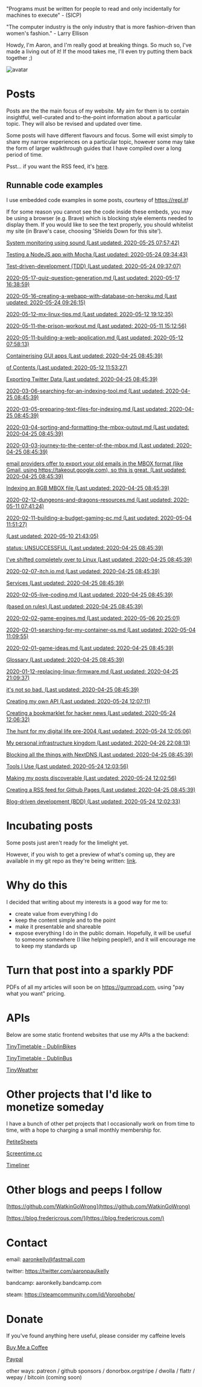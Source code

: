 "Programs must be written for people to read and only incidentally for machines
to execute" - (SICP)

 "The computer industry is the only industry that is more fashion-driven than women's fashion." - Larry Ellison

Howdy, I'm Aaron, and I'm really good at breaking things. So much so, I've made a living out of it! If the mood takes me, I'll even try putting them back together ;)

![avatar](https://avatars1.githubusercontent.com/u/29888436?s=460&u=03df457371669048031a735802c33b93d07a1f10&v=4)

# Posts

Posts are the the main focus of my website. My aim for them is to contain insightful, well-curated and to-the-point information about a particular topic. They will also be revised and updated over time.

Some posts will have different flavours and focus. Some will exist simply to  share my narrow experiences on a particular topic, however some may take the form of larger walkthrough guides that I have compiled over a long period of time.

Psst... if you want the RSS feed, it's [here](https://aaronpkelly.github.io/feed.xml).

## Runnable code examples

I use embedded code examples in some posts, courtesy of https://repl.it!

If for some reason you cannot see the code inside these embeds, you may be using a browser (e.g. Brave) which is blocking style elements needed to display them. If you would like to see the text properly, you should whitelist my site (in Brave's case, choosing 'Shields Down for this site').

[System monitoring using sound (Last updated: 2020-05-25 07:57:42)](_posts/2020-05-25-system-monitoring-with-sound.md)

[Testing a NodeJS app with Mocha (Last updated: 2020-05-24 09:34:43)](_posts/2020-05-24-testing-a-nodejs-app-with-mocha.md)

[Test-driven-development (TDD) (Last updated: 2020-05-24 09:37:07)](_posts/2020-05-24-tdd.md)

[2020-05-17-quiz-question-generation.md (Last updated: 2020-05-17 16:38:59)](_posts/2020-05-17-quiz-question-generation.md)

[2020-05-16-creating-a-webapp-with-database-on-heroku.md (Last updated: 2020-05-24 09:26:15)](_posts/2020-05-16-creating-a-webapp-with-database-on-heroku.md)

[2020-05-12-mx-linux-tips.md (Last updated: 2020-05-12 19:12:35)](_posts/2020-05-12-mx-linux-tips.md)

[2020-05-11-the-prison-workout.md (Last updated: 2020-05-11 15:12:56)](_posts/2020-05-11-the-prison-workout.md)

[2020-05-11-building-a-web-application.md (Last updated: 2020-05-12 07:58:13)](_posts/2020-05-11-building-a-web-application.md)

[Containerising GUI apps (Last updated: 2020-04-25 08:45:39)](_posts/2020-03-22-running-gui-apps-in-a-container.md)

[of Contents (Last updated: 2020-05-12 11:53:27)](_posts/2020-03-21-docker-and-containers.md)

[Exporting Twitter Data (Last updated: 2020-04-25 08:45:39)](_posts/2020-03-07-exporting-twitter-data.md)

[2020-03-06-searching-for-an-indexing-tool.md (Last updated: 2020-04-25 08:45:39)](_posts/2020-03-06-searching-for-an-indexing-tool.md)

[2020-03-05-preparing-text-files-for-indexing.md (Last updated: 2020-04-25 08:45:39)](_posts/2020-03-05-preparing-text-files-for-indexing.md)

[2020-03-04-sorting-and-formatting-the-mbox-output.md (Last updated: 2020-04-25 08:45:39)](_posts/2020-03-04-sorting-and-formatting-the-mbox-output.md)

[2020-03-03-journey-to-the-center-of-the-mbox.md (Last updated: 2020-04-25 08:45:39)](_posts/2020-03-03-journey-to-the-center-of-the-mbox.md)

[email providers offer to export your old emails in the MBOX format (like Gmail, using https://takeout.google.com), so this is great. (Last updated: 2020-04-25 08:45:39)](_posts/2020-03-02-exfiltrating-data-from-cloud-services.md)

[Indexing an 8GB MBOX file (Last updated: 2020-04-25 08:45:39)](_posts/2020-03-01-indexing-an-8gb-mbox-file.md)

[2020-02-12-dungeons-and-dragons-resources.md (Last updated: 2020-05-11 07:41:24)](_posts/2020-02-12-dungeons-and-dragons-resources.md)

[2020-02-11-building-a-budget-gaming-pc.md (Last updated: 2020-05-04 11:51:27)](_posts/2020-02-11-building-a-budget-gaming-pc.md)

[ (Last updated: 2020-05-10 21:43:05)](_posts/2020-02-10-cheat-sheets-for-printing.md)

[status: UNSUCCESSFUL (Last updated: 2020-04-25 08:45:39)](_posts/2020-02-09-running-geforce-now-on-linux.md)

[I've shifted completely over to Linux (Last updated: 2020-04-25 08:45:39)](_posts/2020-02-08-bringing-doom-upon-myself-with-cloud-gaming-rigs.md)

[2020-02-07-itch.io.md (Last updated: 2020-04-25 08:45:39)](_posts/2020-02-07-itch.io.md)

[Services (Last updated: 2020-04-25 08:45:39)](_posts/2020-02-06-linux-gaming.md)

[2020-02-05-live-coding.md (Last updated: 2020-04-25 08:45:39)](_posts/2020-02-05-live-coding.md)

[(based on rules) (Last updated: 2020-04-25 08:45:39)](_posts/2020-02-04-computer-music.md)

[2020-02-02-game-engines.md (Last updated: 2020-05-06 20:25:01)](_posts/2020-02-02-game-engines.md)

[2020-02-01-searching-for-my-container-os.md (Last updated: 2020-05-04 11:09:55)](_posts/2020-02-01-searching-for-my-container-os.md)

[2020-02-01-game-ideas.md (Last updated: 2020-04-25 08:45:39)](_posts/2020-02-01-game-ideas.md)

[Glossary (Last updated: 2020-04-25 08:45:39)](_posts/2020-01-31-glossary.md)

[2020-01-12-replacing-linux-firmware.md (Last updated: 2020-04-25 21:09:37)](_posts/2020-01-12-replacing-linux-firmware.md)

[it's not so bad. (Last updated: 2020-04-25 08:45:39)](_posts/2020-01-11-using-aws-api-gateway.md)

[Creating my own API (Last updated: 2020-05-24 12:07:11)](_posts/2020-01-10-apis.md)

[Creating a bookmarklet for hacker news (Last updated: 2020-05-24 12:06:32)](_posts/2020-01-09-creating-a-bookmarklet-for-hacker-news.md)

[The hunt for my digital life pre-2004 (Last updated: 2020-05-24 12:05:06)](_posts/2020-01-08-the-hunt-for-my-digital-life-pre-2004.md)

[My personal infrastructure kingdom (Last updated: 2020-04-26 22:08:13)](_posts/2020-01-07-my-personal-infrastructure-kingdom.md)

[Blocking all the things with NextDNS (Last updated: 2020-04-25 08:45:39)](_posts/2020-01-06-blocking-all-the-things-with-nextdns.md)

[Tools I Use (Last updated: 2020-05-24 12:03:56)](_posts/2020-01-05-tools-i-use-on-linux-and-windows.md)

[Making my posts discoverable (Last updated: 2020-05-24 12:02:56)](_posts/2020-01-03-making-my-posts-discoverable.md)

[Creating a RSS feed for Github Pages (Last updated: 2020-04-25 08:45:39)](_posts/2020-01-02-creating-a-rss-feed-for-github-pages.md)

[Blog-driven development (BDD) (Last updated: 2020-05-24 12:02:33)](_posts/2020-01-01-blog-driven-development.md)


# Incubating posts

Some posts just aren't ready for the limelight yet.

However, if you wish to get a preview of what's coming up, they are available in
my git repo as they're being written: [link](https://github.com/aaronpkelly/aaronpkelly.github.io/tree/master/_posts).

# Why do this

I decided that writing about my interests is a good way for me to:

- create value from everything I do
- keep the content simple and to the point 
- make it presentable and shareable
- expose everything I do in the public domain. Hopefully, it will be useful to
someone somewhere (I like helping people!), and it will encourage me to keep my
standards up

# Turn that post into a sparkly PDF

PDFs of all my articles will soon be on https://gumroad.com, using "pay what you
want" pricing.

# APIs

Below are some static frontend websites that use my APIs a the backend:

[TinyTimetable - DublinBikes](http://app-bucket-dublin-bike-tinytimetable.s3-website-eu-west-1.amazonaws.com/)

[TinyTimetable - DublinBus](http://app-bucket-dublin-bus-tinytimetable.s3-website-eu-west-1.amazonaws.com/)

[TinyWeather](http://app-bucket-weather-dublin-tinyweather.s3-website-eu-west-1.amazonaws.com/)

# Other projects that I'd like to monetize someday

I have a bunch of other pet projects that I occasionally work on from time to
time, with a hope to charging a small monthly membership for.

[PetiteSheets](http://app-bucket-petitesheets.s3-website-eu-west-1.amazonaws.com/)

[Screentime.cc](http://screentime.cc.s3-website-eu-west-1.amazonaws.com/)

[Timeliner](http://app-timeliner.s3-website-eu-west-1.amazonaws.com/)

# Other blogs and peeps I follow

[https://github.com/WatkinGoWrong](https://github.com/WatkinGoWrong)

[https://blog.fredericrous.com/](https://blog.fredericrous.com/)

# Contact

email: aaronkelly@fastmail.com

twitter: https://twitter.com/aaronpaulkelly

bandcamp: aaronkelly.bandcamp.com

steam: https://steamcommunity.com/id/Vorophobe/

# Donate

If you've found anything here useful, please consider my caffeine levels

[Buy Me a Coffee](https://www.buymeacoffee.com/aaronkelly)

[Paypal](https://www.paypal.com/cgi-bin/webscr?cmd=_donations&business=DTJST2MAMPYQ8&currency_code=EUR&source=url)

other ways: patreon / github sponsors / donorbox.orgstripe / dwolla / flattr / wepay / bitcoin (coming soon)